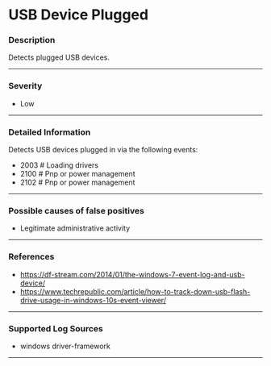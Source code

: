 # USB Device Plugged
### Description

Detects plugged USB devices.

-------------------
### Severity

- Low

-------------------

### Detailed Information

Detects USB devices plugged in via the following events:

  - 2003  # Loading drivers
  - 2100  # Pnp or power management
  - 2102  # Pnp or power management

-------------------

### Possible causes of false positives

- Legitimate administrative activity

-------------------
### References

- https://df-stream.com/2014/01/the-windows-7-event-log-and-usb-device/
- https://www.techrepublic.com/article/how-to-track-down-usb-flash-drive-usage-in-windows-10s-event-viewer/

-------------------
### Supported Log Sources

- windows driver-framework

-------------------
